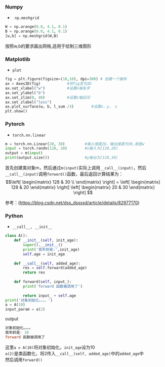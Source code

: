 ### **Numpy**
+ ` np.meshgrid` 
```python
W = np.arange(0.0, 4.1, 0.1)
B = np.arange(0.0, 4.1, 0.1)
[w,b] = np.meshgrid(W,B)
```
按照w,b的要求画出网格,适用于绘制三维图形



### **Matplotlib**
+ ``plot``
```python
fig = plt.figure(figsize=(10,10), dpi=300) # 创建一个画布
ax = Axes3D(fig)            #将fig变为3D
ax.set_xlabel("w")          #设置x轴名字
ax.set_ylabel("b")
ax.set_zlim(0, 40)          #设置z轴区间
ax.set_zlabel("loss")
ax.plot_surface(w, b, l_sum /3)        #设置x，y， z
plt.show()
```



### **Pytorch**

+ ``torch.nn.linear``
```python
m = torch.nn.Linear(20, 30)         #输入维度20，输出维度为30,就是w
input = torch.randn(128, 20)        #x输入为[128,20]
output = m(input)
print(output.size())                #y输出为[128,30]
```
首先创建类对象m，然后通过`m(input)`实际上调用`__call__(input)`，然后`__call__(input)`调用`forward()`函数，最后返回计算结果为：
$$\left[ \begin{matrix}
   128 & 30 \\
  \end{matrix}
  \right] = \left[
 \begin{matrix}
   128 & 20 
  \end{matrix}
  \right] \left[
 \begin{matrix}
   20 & 30 
  \end{matrix}
  \right] $$

参考：(https://blog.csdn.net/dss_dssssd/article/details/82977170)
### **Python**
+ ``__call__, __init__``

```python
class A():
    def __init__(self, init_age):
        super().__init__()
        print('我年龄是:',init_age)
        self.age = init_age
 
    def __call__(self, added_age):
        res = self.forward(added_age)
        return res
 
    def forward(self, input_):
        print('forward 函数被调用了')
        
        return input_ + self.age
print('对象初始化。。。。')
a = A(10)
input_param = a(2)
```
output
```powershell
对象初始化。。。。
我年龄是: 10
forward 函数被调用了
```
这里`a = A(10)`将对象初始化，`init_age`设为10\
`a(2)`是类函数化，将2传入`__call__(self, added_age)`中的`added_age`中\
然后调用`forward()`
